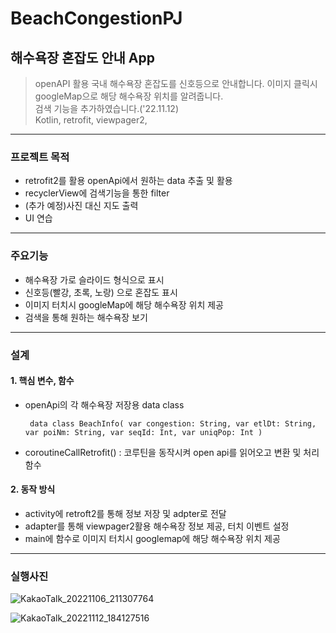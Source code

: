 # BeachCongestionPJ
## 해수욕장 혼잡도 안내 App  
> openAPI 활용 국내 해수욕장 혼잡도를 신호등으로 안내합니다. 이미지 클릭시 googleMap으로 해당 해수욕장 위치를 알려줍니다.   
> 검색 기능을 추가하였습니다.('22.11.12)  
> Kotlin, retrofit, viewpager2, 
------------
### 프로젝트 목적
+ retrofit2를 활용 openApi에서 원하는 data 추출 및 활용  
+ recyclerView에 검색기능을 통한 filter 
+ (추가 예정)사진 대신 지도 출력  
+ UI 연습
------------
### 주요기능
+ 해수욕장 가로 슬라이드 형식으로 표시
+ 신호등(빨강, 초록, 노랑) 으로 혼잡도 표시
+ 이미지 터치시 googleMap에 해당 해수욕장 위치 제공
+ 검색을 통해 원하는 해수욕장 보기
------------
### 설계
#### 1. 핵심 변수, 함수  
  - openApi의 각 해수욕장 저장용 data class
  
         data class BeachInfo( var congestion: String, var etlDt: String, var poiNm: String, var seqId: Int, var uniqPop: Int )        
      
  - coroutineCallRetrofit() : 코루틴을 동작시켜 open api를 읽어오고 변환 및 처리 함수
  
#### 2. 동작 방식
  - activity에 retroft2를 통해 정보 저장 및 adpter로 전달
  - adapter를 통해 viewpager2활용 해수욕장 정보 제공, 터치 이벤트 설정
  - main에 함수로 이미지 터치시 googlemap에 해당 해수욕장 위치 제공

------------
### 실행사진
![KakaoTalk_20221106_211307764](https://user-images.githubusercontent.com/37658906/200170132-6c00cce3-7fad-4437-80ca-ad4dfeed6123.jpg)

![KakaoTalk_20221112_184127516](https://user-images.githubusercontent.com/37658906/201468459-b953251a-4fcf-4117-b66a-a5f62862c8cc.jpg)
